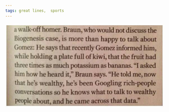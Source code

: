 ```yaml
---
tags: great lines,  sports
---
```



![gomez](https://raw.githubusercontent.com/muneer78/muneer78.github.io/master/images/gomez.jpg)



